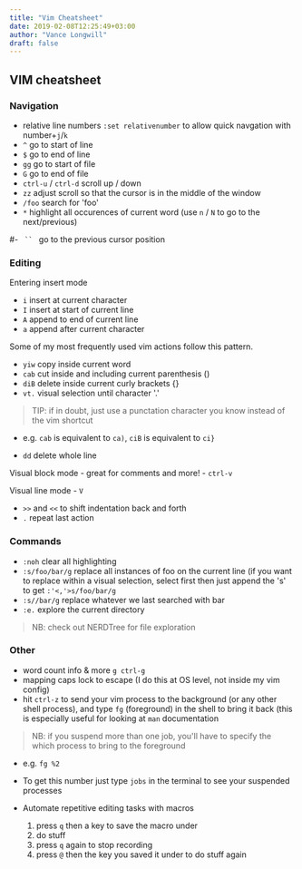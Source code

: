 ```yaml
---
title: "Vim Cheatsheet"
date: 2019-02-08T12:25:49+03:00
author: "Vance Longwill"
draft: false
---
```


## VIM cheatsheet

### Navigation

- relative line numbers `:set relativenumber` to allow quick navgation with number+`j`/`k`
- `^` go to start of line
- `$` go to end of line
- `gg` go to start of file
- `G` go to end of file
- `ctrl-u` / `ctrl-d` scroll up / down
- `zz` adjust scroll so that the cursor is in the middle of the window
- `/foo` search for 'foo'
- `*` highlight all occurences of current word (use `n` / `N` to go to the next/previous)

#- ```  ``  ``` go to the previous cursor position

### Editing

Entering insert mode
- `i` insert at current character
- `I` insert at start of current line
- `A` append to end of current line
- `a` append after current character

Some of my most frequently used vim actions follow this pattern.
- `yiw` copy inside current word
- `cab` cut inside and including current parenthesis ()
- `diB` delete inside current curly brackets {}
- `vt.` visual selection until character '.'

> TIP: if in doubt, just use a punctation character you know instead of the vim shortcut

- e.g. `cab` is equivalent to `ca)`, `ciB` is equivalent to `ci}`

- `dd` delete whole line


Visual block mode - great for comments and more! - `ctrl-v`

Visual line mode - `V`

- `>>` and `<<` to shift indentation back and forth
- `.` repeat last action

### Commands

- `:noh` clear all highlighting
- `:s/foo/bar/g` replace all instances of foo on the current line (if you want to replace within a visual selection, select first then just append the 's' to get `:'<,'>s/foo/bar/g` 
- `:s//bar/g` replace whatever we last searched with bar
- `:e.` explore the current directory
> NB: check out NERDTree for file exploration

### Other

- word count info & more
  `g ctrl-g`
- mapping caps lock to escape (I do this at OS level, not inside my vim config)
- hit `ctrl-z` to send your vim process to the background (or any other shell process), and type `fg` (foreground) in the shell to bring it back (this is especially useful for looking at `man` documentation

> NB: if you suspend more than one job, you'll have to specify the which process to bring to the foreground
- e.g. `fg %2`
- To get this number just type `jobs` in the terminal to see your suspended processes

- Automate repetitive editing tasks with macros 
    1. press `q` then a key to save the macro under
    2. do stuff
    3. press `q` again to stop recording
    4. press `@` then the key you saved it under to do stuff again


